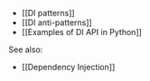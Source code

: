 
- [[DI patterns]]
- [[DI anti-patterns]]
- [[Examples of DI API in Python]]

See also:

- [[Dependency Injection]]
